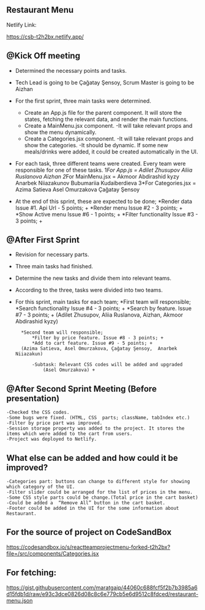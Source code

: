 ## Restaurant Menu

Netlify Link:

https://csb-t2h2bx.netlify.app/


## @Kick Off meeting 

* Determined the necessary points and tasks.
* Tech Lead is going to  be Çağatay Şensoy, Scrum Master is going to be Aizhan 
* For the first sprint, three main tasks were determined.
	- Create an App.js file for the parent component. It will store the states, fetching the relevant data, and render the main functions.
	- Create a MainMenu.jsx component. 
		-It will take relevant props and show the menu dynamically.
	- Create a Categories.jsx component.
		-It will take relevant props and show the categories.
		-It should be dynamic. If some new meals/drinks were added, it could be created automatically in the UI.

* For each task, three different teams were created. Every team were responsible for one of these tasks.
 		1*For App.js = Adilet Zhusupov
		          Aliia Ruslanova
		          Aizhan 
		2*For MainMenu.jsx = Akmoor Abdirashid kyzy
		            Anarbek Niiazakunov 
		            Bubumariia Kudaiberdieva
		3*For Categories.jsx = Azima Satieva
		              Asel Omurzakova 
		              Çağatay Şensoy

* At the end of this sprint, these are expected to be done;
 *Render data Issue #1. Api Url - 5 points; +
 *Render menu Issue #2 - 3 points; +
 *Show Active menu Issue #6 - 1 points; +
 *Filter functionality Issue #3 - 3 points; +

## @After First Sprint

* Revision for necessary parts.
* Three main tasks had finished.
* Determine the new tasks and divide them into relevant teams.
* According to the three, tasks were divided into two teams.
* For this sprint, main tasks for each team;
    		*First team will responsible;
 		*Search functionality Issue #4 - 3 points; +
    		*Search by feature. Issue #7 - 3 points; +
		(Adilet Zhusupov,  Aliia Ruslanova, Aizhan,  Akmoor Abdirashid kyzy)

   		*Second team will responsible;
       		*Filter by price feature. Issue #8 - 3 points; +
       		*Add to cart feature. Issue #9 - 5 points; +
		(Azima Satieva, Asel Omurzakova, Çağatay Şensoy,  Anarbek Niiazakun)		                      

			-Subtask: Relevant CSS codes will be added and upgraded
				(Asel Omurzakova) +
	
## @After Second Sprint Meeting (Before presentation)

	-Checked the CSS codes.
	-Some bugs were fixed. (HTML, CSS  parts; className, tabIndex etc.)
	-Filter by price part was improved.
	-Session storage property was added to the project. It stores the items which were added to the cart from users.
	-Project was deployed to Netlify.

##  What else can be added and how could it be improved?

	-Categories part: buttons can change to different style for showing which category of the UI.
	-Filter slider could be arranged for the list of prices in the menu. 
	-Some CSS style parts could be change.(Total price in the cart basket)
	-Could be added a  “Remove All” button in the cart basket.
	-Footer could be added in the UI for the some information about Restaurant.




## For the source of project on CodeSandBox

https://codesandbox.io/s/reactteamprojectmenu-forked-t2h2bx?file=/src/components/Categories.jsx

## For fetching:

https://gist.githubusercontent.com/maratgaip/44060c688fcf5f2b7b3985a6d15fdb1d/raw/e93c3dce0826d08c8c6e779cb5e6d9512c8fdced/restaurant-menu.json


